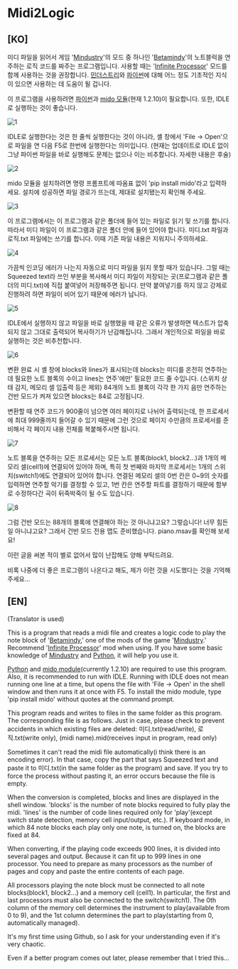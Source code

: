 # Midi2Logic


[KO]
---
미디 파일을 읽어서 게임 '[Mindustry](https://github.com/Anuken/Mindustry)'의 모드 중 하나인 '[Betamindy](https://github.com/sk7725/BetaMindy)'의 노트블럭을 연주하는 로직 코드를 짜주는 프로그램입니다.
사용할 때는 '[Infinite Processor](https://github.com/FreezeMandu/infinite-processor)' 모드를 함께 사용하는 것을 권장합니다.
[민더스트리](https://github.com/Anuken/Mindustry)와 [파이썬](https://github.com/python)에 대해 어느 정도 기초적인 지식이 있으면 사용하는 데 도움이 될 겁니다.

이 프로그램을 사용하려면 [파이썬](https://github.com/python)과 [mido 모듈](https://github.com/mido/mido)(현재 1.2.10)이 필요합니다. 또한, IDLE로 실행하는 것이 좋습니다.

![1](https://user-images.githubusercontent.com/99316134/159131383-b411fbd9-c9af-437c-aad0-586a655c6fcb.PNG)

IDLE로 실행한다는 것은 한 줄씩 실행한다는 것이 아니라, 셸 창에서 'File -> Open'으로 파일을 연 다음 F5로 한번에 실행한다는 의미입니다.
(현재는 업데이트로 IDLE 없이 그냥 파이썬 파일을 바로 실행해도 문제는 없으나 이는 비추합니다. 자세한 내용은 후술)

![2](https://user-images.githubusercontent.com/99316134/159131591-b6206ac3-72c7-41cd-b224-5c9c2ab3c146.PNG)

mido 모듈을 설치하려면 명령 프롬프트에 따옴표 없이 'pip install mido'라고 입력하세요.
설치에 성공하면 파일 경로가 뜨는데, 제대로 설치됐는지 확인해 주세요.

![3](https://user-images.githubusercontent.com/99316134/159131777-7367ddf1-f7a9-49c0-aad5-169f89760c0e.png)

이 프로그램에서는 이 프로그램과 같은 폴더에 들어 있는 파일로 읽기 및 쓰기를 합니다.
따라서 미디 파일이 이 프로그램과 같은 폴더 안에 들어 있어야 합니다.
미디.txt 파일과 로직.txt 파일에는 쓰기를 합니다. 이때 기존 파일 내용은 지워지니 주의하세요.

![4](https://user-images.githubusercontent.com/99316134/159131916-bec72ae2-5338-41a6-b68f-7d98551d2982.PNG)

가끔씩 인코딩 에러가 나는지 자동으로 미디 파일을 읽지 못할 때가 있습니다. 그럴 때는 Squeezed text라 쓰인 부분을 복사해서
미디 파일이 저장되는 곳(프로그램과 같은 폴더의 미디.txt)에 직접 붙여넣어 저장해주면 됩니다.
만약 붙여넣기를 하지 않고 강제로 진행하려 하면 파일이 비어 있기 때문에 에러가 납니다.

![5](https://user-images.githubusercontent.com/99316134/159131971-0191034e-9c06-449e-8727-1714da26cdfa.PNG)

IDLE에서 실행하지 않고 파일을 바로 실행했을 때 같은 오류가 발생하면 텍스트가 압축되지 않고 그대로 출력되어 복사하기가 난감해집니다.
그래서 개인적으로 파일을 바로 실행하는 것은 비추천합니다.

![6](https://user-images.githubusercontent.com/99316134/159132217-dfbe9e0f-d276-4fe5-9dfc-a9ee3af4bba0.PNG)

변환 완료 시 셸 창에 blocks와 lines가 표시되는데 blocks는 미디를 온전히 연주하는 데 필요한 노트 블록의 수이고
lines는 연주'에만' 필요한 코드 줄 수입니다. (스위치 상태 감지, 메모리 셀 입출력 등은 제외)
84개의 노트 블록이 각각 한 가지 음만 연주하는 건반 모드가 켜져 있으면 blocks는 84로 고정됩니다.

변환할 때 연주 코드가 900줄이 넘으면 여러 페이지로 나뉘어 출력되는데,
한 프로세서에 최대 999줄까지 들어갈 수 있기 때문에 그런 것으로
페이지 수만큼의 프로세서를 준비해서 각 페이지 내용 전체를 복붙해주시면 됩니다.

![7](https://user-images.githubusercontent.com/99316134/159132292-2493fa8d-75a6-47fb-8d4d-02a0b24c12ce.PNG)

노트 블록을 연주하는 모든 프로세서는 모든 노트 블록(block1, block2...)과 1개의 메모리 셀(cell1)에 연결되어 있어야 하며,
특히 첫 번째와 마지막 프로세서는 1개의 스위치(switch1)에도 연결되어 있어야 합니다.
연결된 메모리 셀의 0번 칸은 0~9의 숫자를 입력하면 연주할 악기를 결정할 수 있고, 1번 칸은 연주할 파트를 결정하기 때문에 함부로 수정하다간 곡이 뒤죽박죽이 될 수도 있습니다.

![8](https://user-images.githubusercontent.com/99316134/159132431-4da6c36d-4a67-4c14-952d-543c61586859.PNG)

그럼 건반 모드는 88개의 블록에 연결해야 하는 것 아니냐고요? 그렇습니다!
너무 힘든 일 아니냐고요? 그래서 건반 모드 전용 맵도 준비했습니다. piano.msav를 확인해 보세요!

이런 글을 써본 적이 별로 없어서 많이 난잡해도 양해 부탁드려요.

비록 나중에 더 좋은 프로그램이 나온다고 해도, 제가 이런 것을 시도했다는 것을 기억해 주세요...

[EN]
---
(Translator is used)

This is a program that reads a midi file and creates a logic code to play the note block of '[Betamindy](https://github.com/sk7725/BetaMindy),' one of the mods of the game '[Mindustry](https://github.com/Anuken/Mindustry).'
Recommend '[Infinite Processor](https://github.com/FreezeMandu/infinite-processor)' mod when using.
If you have some basic knowledge of [Mindustry](https://github.com/Anuken/Mindustry) and [Python](https://github.com/python), it will help you use it.

[Python](https://github.com/python) and [mido module](https://github.com/mido/mido)(currently 1.2.10) are required to use this program. Also, it is recommended to run with IDLE. Running with IDLE does not mean running one line at a time, but opens the file with 'File -> Open' in the shell window and then runs it at once with F5.
To install the mido module, type 'pip install mido' without quotes at the command prompt.

This program reads and writes to files in the same folder as this program.
The corresponding file is as follows. Just in case, please check to prevent accidents in which existing files are deleted:
미디.txt(read/write), 로직.txt(write only), (midi name).mid(receives input in program, read only)

Sometimes it can't read the midi file automatically(i think there is an encoding error). In that case, copy the part that says Squeezed text and paste it to 미디.txt(in the same folder as the program) and save.
If you try to force the process without pasting it, an error occurs because the file is empty.

When the conversion is completed, blocks and lines are displayed in the shell window.
'blocks' is the number of note blocks required to fully play the midi.
'lines' is the number of code lines required only for 'play'(except switch state detection, memory cell input/output, etc.).
If keyboard mode, in which 84 note blocks each play only one note, is turned on, the blocks are fixed at 84.

When converting, if the playing code exceeds 900 lines, it is divided into several pages and output. Because it can fit up to 999 lines in one processor.
You need to prepare as many processors as the number of pages and copy and paste the entire contents of each page.

All processors playing the note block must be connected to all note blocks(block1, block2...) and a memory cell (cell1).
In particular, the first and last processors must also be connected to the switch(switch1).
The 0th column of the memory cell determines the instrument to play(available from 0 to 9), and the 1st column determines the part to play(starting from 0, automatically managed).

It's my first time using Github, so I ask for your understanding even if it's very chaotic.

Even if a better program comes out later, please remember that I tried this...
